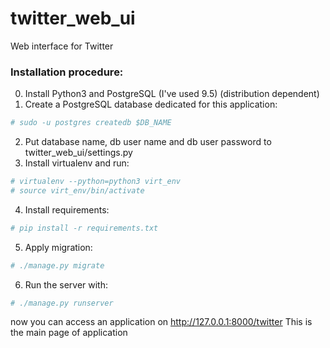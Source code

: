 # twitter_web_ui
Web interface for Twitter

### Installation procedure:
0) Install Python3 and PostgreSQL (I've used 9.5) (distribution dependent)
1) Create a PostgreSQL database dedicated for this application:
```bash
# sudo -u postgres createdb $DB_NAME
```
2) Put database name, db user name and db user password
	to twitter_web_ui/settings.py
3) Install virtualenv and run:
```bash
# virtualenv --python=python3 virt_env
# source virt_env/bin/activate
```
4) Install requirements:
```bash
# pip install -r requirements.txt
```
5) Apply migration:
```bash
# ./manage.py migrate
```

6) Run the server with:
```bash
# ./manage.py runserver
```

now you can access an application on http://127.0.0.1:8000/twitter
This is the main page of application
